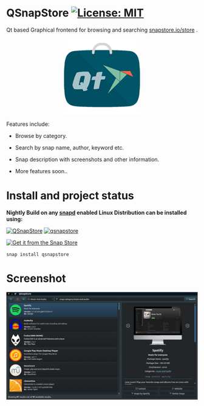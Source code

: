 # QSnapStore  [![License: MIT](https://img.shields.io/badge/License-MIT-yellow.svg)](https://opensource.org/licenses/MIT)
Qt based Graphical frontend for browsing and searching [snapstore.io/store](https://snapstore.io/store) .

<p align="center">
  <img width="200" height="200" src="https://raw.githubusercontent.com/keshavbhatt/qsnapstore/master/src/icons/app/icon-256.png">
</p>

Features include:

* Browse by category.

* Search by snap name, author, keyword etc.

* Snap description with screenshots and other information.

* More features soon..

# Install and project status


﻿**Nightly Build on any [snapd](https://docs.snapcraft.io/installing-snapd) enabled Linux Distribution can be installed using:**

﻿[![QSnapStore](https://snapcraft.io//qsnapstore/badge.svg)](https://snapcraft.io/qsnapstore) [![qsnapstore](https://snapcraft.io//qsnapstore/trending.svg?name=0)](https://snapcraft.io/qsnapstore)

[![Get it from the Snap Store](https://snapcraft.io/static/images/badges/en/snap-store-black.svg)](https://snapcraft.io/qsnapstore)

    snap install qsnapstore


# Screenshot
![QSnapStore Application for Linux Desktop](https://github.com/keshavbhatt/qsnapstore/blob/master/screenshots/1.jpg?raw=true)
